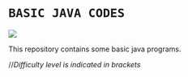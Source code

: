 # `BASIC JAVA CODES` 

<p>
    <a href="https://www.java.com/en/">
        <img src="https://lordicon.com/icons/wired/lineal/1323-java-code-language">
    </a>
</p>

This repository contains some basic java programs.


//_Difficulty level is indicated in brackets_ 
